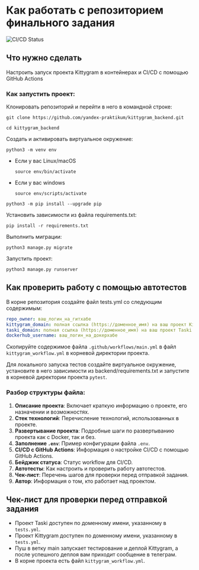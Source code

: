 #  Как работать с репозиторием финального задания
![CI/CD Status](https://github.com/twYoh/kittygram_final/actions/workflows/kittygram_workflow.yml/badge.svg)
## Что нужно сделать

Настроить запуск проекта Kittygram в контейнерах и CI/CD с помощью GitHub Actions

### Как запустить проект:

Клонировать репозиторий и перейти в него в командной строке:

```
git clone https://github.com/yandex-praktikum/kittygram_backend.git
```

```
cd kittygram_backend
```

Cоздать и активировать виртуальное окружение:

```
python3 -m venv env
```

* Если у вас Linux/macOS

    ```
    source env/bin/activate
    ```

* Если у вас windows

    ```
    source env/scripts/activate
    ```

```
python3 -m pip install --upgrade pip
```

Установить зависимости из файла requirements.txt:

```
pip install -r requirements.txt
```

Выполнить миграции:

```
python3 manage.py migrate
```

Запустить проект:

```
python3 manage.py runserver
```

## Как проверить работу с помощью автотестов

В корне репозитория создайте файл tests.yml со следующим содержимым:
```yaml
repo_owner: ваш_логин_на_гитхабе
kittygram_domain: полная ссылка (https://доменное_имя) на ваш проект Kittygram
taski_domain: полная ссылка (https://доменное_имя) на ваш проект Taski
dockerhub_username: ваш_логин_на_докерхабе
```

Скопируйте содержимое файла `.github/workflows/main.yml` в файл `kittygram_workflow.yml` в корневой директории проекта.

Для локального запуска тестов создайте виртуальное окружение, установите в него зависимости из backend/requirements.txt и запустите в корневой директории проекта `pytest`.

### Разбор структуры файла:

1. **Описание проекта**: Включает краткую информацию о проекте, его назначении и возможностях.
2. **Стек технологий**: Перечисление технологий, использованных в проекте.
3. **Развертывание проекта**: Подробные шаги по развертыванию проекта как с Docker, так и без.
4. **Заполнение `.env`**: Пример конфигурации файла `.env`.
5. **CI/CD с GitHub Actions**: Информация о настройке CI/CD с помощью GitHub Actions.
6. **Бейджик статуса**: Статус workflow для CI/CD.
7. **Автотесты**: Как настроить и проверить работу автотестов.
8. **Чек-лист**: Перечень шагов для проверки перед отправкой задания.
9. **Автор**: Информация о том, кто работает над проектом.

## Чек-лист для проверки перед отправкой задания

- Проект Taski доступен по доменному имени, указанному в `tests.yml`.
- Проект Kittygram доступен по доменному имени, указанному в `tests.yml`.
- Пуш в ветку main запускает тестирование и деплой Kittygram, а после успешного деплоя вам приходит сообщение в телеграм.
- В корне проекта есть файл `kittygram_workflow.yml`.


